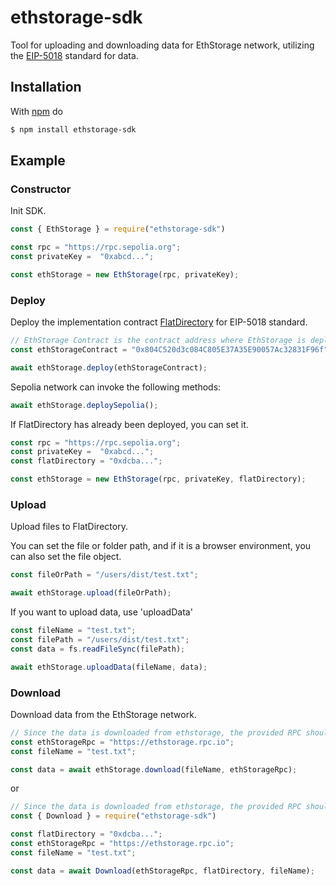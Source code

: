# ethstorage-sdk
Tool for uploading and downloading data for EthStorage network, utilizing the [EIP-5018](https://eips.ethereum.org/EIPS/eip-5018) standard for data.

## Installation

With [npm](https://www.npmjs.com/package/ethstorage-sdk) do

```bash
$ npm install ethstorage-sdk
```

## Example

### Constructor

Init SDK.
```js
const { EthStorage } = require("ethstorage-sdk")

const rpc = "https://rpc.sepolia.org";
const privateKey =  "0xabcd...";

const ethStorage = new EthStorage(rpc, privateKey);
```

### Deploy

Deploy the implementation contract [FlatDirectory](https://github.com/ethstorage/evm-large-storage/blob/master/contracts/examples/FlatDirectory.sol) for EIP-5018 standard.
```js
// EthStorage Contract is the contract address where EthStorage is deployed on Layer 1.
const ethStorageContract = "0x804C520d3c084C805E37A35E90057Ac32831F96f";

await ethStorage.deploy(ethStorageContract);
```

Sepolia network can invoke the following methods:
```js
await ethStorage.deploySepolia();
```

If FlatDirectory has already been deployed, you can set it.
```js
const rpc = "https://rpc.sepolia.org";
const privateKey =  "0xabcd...";
const flatDirectory = "0xdcba...";

const ethStorage = new EthStorage(rpc, privateKey, flatDirectory);
```

### Upload
Upload files to FlatDirectory.

You can set the file or folder path, and if it is a browser environment, you can also set the file object.
```js
const fileOrPath = "/users/dist/test.txt";

await ethStorage.upload(fileOrPath);
```

If you want to upload data, use 'uploadData'
```js
const fileName = "test.txt";
const filePath = "/users/dist/test.txt";
const data = fs.readFileSync(filePath);

await ethStorage.uploadData(fileName, data);
```

### Download
Download data from the EthStorage network.
```js
// Since the data is downloaded from ethstorage, the provided RPC should be an ethstorage RPC.
const ethStorageRpc = "https://ethstorage.rpc.io";
const fileName = "test.txt";

const data = await ethStorage.download(fileName, ethStorageRpc);
```

or

```js
// Since the data is downloaded from ethstorage, the provided RPC should be an ethstorage RPC.
const { Download } = require("ethstorage-sdk")

const flatDirectory = "0xdcba...";
const ethStorageRpc = "https://ethstorage.rpc.io";
const fileName = "test.txt";

const data = await Download(ethStorageRpc, flatDirectory, fileName);
```
